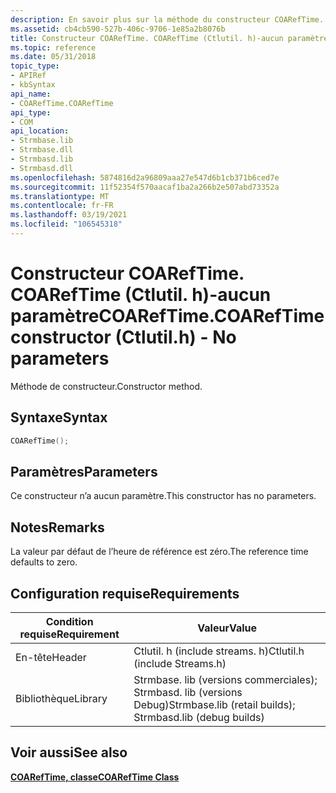 ```yaml
---
description: En savoir plus sur la méthode du constructeur COARefTime. COARefTime (Ctlutil. h). Cette méthode n’utilise aucun paramètre.
ms.assetid: cb4cb590-527b-406c-9706-1e85a2b8076b
title: Constructeur COARefTime. COARefTime (Ctlutil. h)-aucun paramètre
ms.topic: reference
ms.date: 05/31/2018
topic_type:
- APIRef
- kbSyntax
api_name:
- COARefTime.COARefTime
api_type:
- COM
api_location:
- Strmbase.lib
- Strmbase.dll
- Strmbasd.lib
- Strmbasd.dll
ms.openlocfilehash: 5874816d2a96809aaa27e547d6b1cb371b6ced7e
ms.sourcegitcommit: 11f52354f570aacaf1ba2a266b2e507abd73352a
ms.translationtype: MT
ms.contentlocale: fr-FR
ms.lasthandoff: 03/19/2021
ms.locfileid: "106545318"
---
```

# <a name="coareftimecoareftime-constructor-ctlutilh---no-parameters"></a><span data-ttu-id="480b2-104">Constructeur COARefTime. COARefTime (Ctlutil. h)-aucun paramètre</span><span class="sxs-lookup"><span data-stu-id="480b2-104">COARefTime.COARefTime constructor (Ctlutil.h) - No parameters</span></span>

<span data-ttu-id="480b2-105">Méthode de constructeur.</span><span class="sxs-lookup"><span data-stu-id="480b2-105">Constructor method.</span></span>

## <a name="syntax"></a><span data-ttu-id="480b2-106">Syntaxe</span><span class="sxs-lookup"><span data-stu-id="480b2-106">Syntax</span></span>


```C++
COARefTime();
```



## <a name="parameters"></a><span data-ttu-id="480b2-107">Paramètres</span><span class="sxs-lookup"><span data-stu-id="480b2-107">Parameters</span></span>

<span data-ttu-id="480b2-108">Ce constructeur n’a aucun paramètre.</span><span class="sxs-lookup"><span data-stu-id="480b2-108">This constructor has no parameters.</span></span>

## <a name="remarks"></a><span data-ttu-id="480b2-109">Notes</span><span class="sxs-lookup"><span data-stu-id="480b2-109">Remarks</span></span>

<span data-ttu-id="480b2-110">La valeur par défaut de l’heure de référence est zéro.</span><span class="sxs-lookup"><span data-stu-id="480b2-110">The reference time defaults to zero.</span></span>

## <a name="requirements"></a><span data-ttu-id="480b2-111">Configuration requise</span><span class="sxs-lookup"><span data-stu-id="480b2-111">Requirements</span></span>



| <span data-ttu-id="480b2-112">Condition requise</span><span class="sxs-lookup"><span data-stu-id="480b2-112">Requirement</span></span>                   | <span data-ttu-id="480b2-113">Valeur</span><span class="sxs-lookup"><span data-stu-id="480b2-113">Value</span></span>                                                                                                                                                                                           |
|--------------------|--------------------------------------------------------------------------------------------------------------------------------------------------------------------------------------------|
| <span data-ttu-id="480b2-114">En-tête</span><span class="sxs-lookup"><span data-stu-id="480b2-114">Header</span></span>  | <span data-ttu-id="480b2-115">Ctlutil. h (include streams. h)</span><span class="sxs-lookup"><span data-stu-id="480b2-115">Ctlutil.h (include Streams.h)</span></span>                                                                                   |
| <span data-ttu-id="480b2-116">Bibliothèque</span><span class="sxs-lookup"><span data-stu-id="480b2-116">Library</span></span> | <span data-ttu-id="480b2-117">Strmbase. lib (versions commerciales); Strmbasd. lib (versions Debug)</span><span class="sxs-lookup"><span data-stu-id="480b2-117">Strmbase.lib (retail builds); Strmbasd.lib (debug builds)</span></span> |



## <a name="see-also"></a><span data-ttu-id="480b2-118">Voir aussi</span><span class="sxs-lookup"><span data-stu-id="480b2-118">See also</span></span>

<dl> <dt>

[<span data-ttu-id="480b2-119">**COARefTime, classe**</span><span class="sxs-lookup"><span data-stu-id="480b2-119">**COARefTime Class**</span></span>](coareftime.md)
</dt> </dl>

 

 





